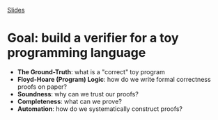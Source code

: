 [Slides](https://learn.inside.dtu.dk/d2l/le/lessons/215949/topics/867655)

# Goal: build a verifier for a toy programming language

- **The Ground-Truth**: what is a "correct" toy program
- **Floyd-Hoare (Program) Logic**: how do we write formal correctness proofs on paper?
- **Soundness**: why can we trust our proofs?
- **Completeness**: what can we prove?
- **Automation**: how do we systematically construct proofs?
